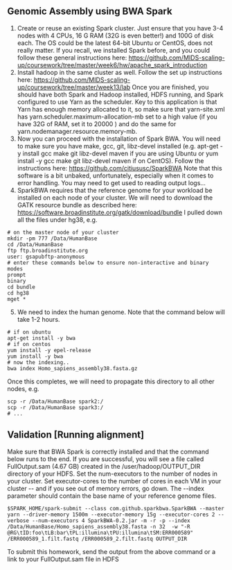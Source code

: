 ## Genomic Assembly using BWA Spark

1.  Create or reuse an existing Spark cluster.  Just ensure that you have 3-4 nodes with 4 CPUs, 16 G RAM (32G is even better!) and 100G of disk each. The OS could be the latest 64-bit Ubuntu or CentOS, does not really matter.  If you recall, we installed Spark before, and you could follow these general instructions here: https://github.com/MIDS-scaling-up/coursework/tree/master/week6/hw/apache_spark_introduction
2.  Install hadoop in the same cluster as well.  Follow the set up instructions here: https://github.com/MIDS-scaling-up/coursework/tree/master/week13/lab Once you are finished, you should have both Spark and Hadoop installed, HDFS running, and Spark configured to use Yarn as the scheduler.  Key to this application is that Yarn has enough memory allocated to it, so make sure that yarn-site.xml  has yarn.scheduler.maximum-allocation-mb set to a high value (if you have 32G of RAM, set it to 20000 ) and do the same for yarn.nodemanager.resource.memory-mb.
3.  Now you can proceed with the installation of Spark BWA. You will need to make sure you have make, gcc, git, libz-devel installed (e.g. apt-get -y install gcc make git libz-devel maven if you are using Ubuntu or yum install -y gcc make git libz-devel maven if on CentOS).  Follow the instructions here:  https://github.com/citiususc/SparkBWA  Note that this software is a bit unbaked, unfortunately, especially when it comes to error handling.  You may need to get used to reading output logs...
4. SparkBWA requires that the reference genome for your workload be installed on each node of your cluster. We will need to download the GATK resource bundle as described here: https://software.broadinstitute.org/gatk/download/bundle  I pulled down all the files under hg38, e.g.
```
# on the master node of your cluster
mkdir -pm 777 /Data/HumanBase
cd /Data/HumanBase
ftp ftp.broadinstitute.org
user: gsapubftp-anonymous
# enter these commands below to ensure non-interactive and binary modes
prompt
binary
cd bundle
cd hg38
mget *

```
5.  We need to index the human genome. Note that the command below will take 1-2 hours. 
```
# if on ubuntu
apt-get install -y bwa
# if on centos
yum install -y epel-release
yum install -y bwa
# now the indexing.. 
bwa index Homo_sapiens_assembly38.fasta.gz
```
Once this completes, we will need to propagate this directory to all other nodes, e.g.
```
scp -r /Data/HumanBase spark2:/
scp -r /Data/HumanBase spark3:/
# ...
```

## Validation [Running alignment]
Make sure that BWA Spark is correctly installed and that the command below runs to the end.  If you are successful, you will see a file called FullOutput.sam (4.67 GB) created in the /user/hadoop/OUTPUT_DIR directory of your HDFS.  Set the num-executors to the number of nodes in your cluster.  Set executor-cores to the number of cores in each VM in your cluster -- and if you see out of memory errors, go down.  The --index parameter should contain the base name of your reference genome files.
```
$SPARK_HOME/spark-submit --class com.github.sparkbwa.SparkBWA --master yarn --driver-memory 1500m --executor-memory 15g --executor-cores 2 --verbose --num-executors 4 SparkBWA-0.2.jar -m -r -p --index /Data/HumanBase/Homo_sapiens_assembly38.fasta -n 32  -w "-R @RG\tID:foo\tLB:bar\tPL:illumina\tPU:illumina\tSM:ERR000589" /ERR000589_1.filt.fastq /ERR000589_2.filt.fastq OUTPUT_DIR
```
To submit this homework, send the output from the above command or a link to your FullOutput.sam file in HDFS
